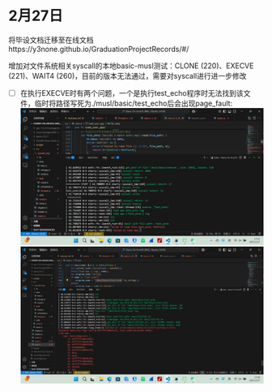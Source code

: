 # 2月27日

将毕设文档迁移至在线文档https://y3none.github.io/GraduationProjectRecords/#/

增加对文件系统相关syscall的本地basic-musl测试：CLONE (220)、EXECVE (221)、WAIT4 (260)，目前的版本无法通过，需要对syscall进行进一步修改

- [ ] 在执行EXECVE时有两个问题，一个是执行test_echo程序时无法找到该文件，临时将路径写死为./musl/basic/test_echo后会出现page_fault:
![](../../asserts/day227-1.png ':class=myImageClass')
![](../../asserts/day227-2.png ':class=myImageClass')
